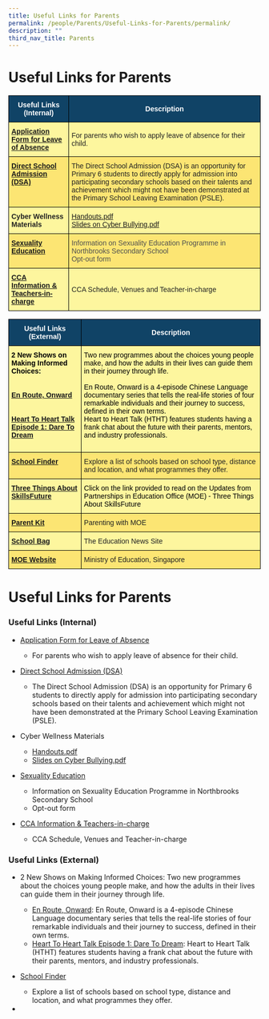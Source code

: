 ```yaml
---
title: Useful Links for Parents
permalink: /people/Parents/Useful-Links-for-Parents/permalink/
description: ""
third_nav_title: Parents
---
```

Useful Links for Parents
========================

<style type="text/css">
.tg  {border-collapse:collapse;border-spacing:0;}
.tg td{border-color:black;border-style:solid;border-width:1px;font-family:Arial, sans-serif;font-size:14px;
  overflow:hidden;padding:10px 5px;word-break:normal;}
.tg th{border-color:black;border-style:solid;border-width:1px;font-family:Arial, sans-serif;font-size:14px;
  font-weight:normal;overflow:hidden;padding:10px 5px;word-break:normal;}
.tg .tg-c0uh{background-color:#FCE573;color:#222;text-align:left;vertical-align:middle}
.tg .tg-ard6{background-color:#FDF69E;color:#20248D;text-align:left;vertical-align:top}
.tg .tg-4k6w{background-color:#FDF69E;color:#222;text-align:left;vertical-align:middle}
.tg .tg-1vm2{background-color:#FCE573;color:#20248D;font-weight:bold;text-align:left;vertical-align:top}
.tg .tg-2px7{background-color:#104366;color:#FFF;font-weight:bold;text-align:center;vertical-align:middle}
.tg .tg-9n0n{background-color:#FDF69E;color:#20248D;font-weight:bold;text-align:left;vertical-align:top}
.tg .tg-5ld3{background-color:#FDF69E;color:#222;font-weight:bold;text-align:left;vertical-align:top}
.tg .tg-hoi2{background-color:#FCE573;color:#505050;text-align:left;vertical-align:top}
</style>
<table class="tg">
<thead>
  <tr>
    <th class="tg-2px7"><span style="font-weight:bold;color:#FFF;background-color:#104366">Useful Links (Internal)</span></th>
    <th class="tg-2px7"><span style="font-weight:bold;color:#FFF;background-color:#104366">Description</span></th>
  </tr>
</thead>
<tbody>
  <tr>
    <td class="tg-9n0n"><a href="https://form.gov.sg/#!/60cc38174363940011bb95a3" target="_blank" rel="noopener noreferrer">Application Form for Leave of Absence</a></td>
    <td class="tg-4k6w"><span style="color:#222;background-color:#FDF69E"> For parents who wish to apply leave of absence for their child.</span></td>
  </tr>
  <tr>
    <td class="tg-1vm2"><a href="https://northbrookssec.moe.edu.sg/northbrooks-experience/dsa-at-northbrooks" target="_blank" rel="noopener noreferrer">Direct School Admission (DSA)</a></td>
    <td class="tg-c0uh"><span style="color:#222;background-color:#FCE573">The Direct School Admission (DSA) is an opportunity for Primary 6 students to directly apply for admission into participating secondary schools based on their talents and achievement which might not have been demonstrated at the Primary School Leaving Examination (PSLE).</span></td>
  </tr>
  <tr>
    <td class="tg-5ld3">Cyber Wellness Materials</td>
    <td class="tg-ard6"><a href="https://northbrookssec.moe.edu.sg/qql/slot/u162/Partners/Parents/Useful%20Links%20for%20Parents%20n%20Partners/Additional%20Slides%20to%20Print%20as%20Handouts.pdf" target="_blank" rel="noopener noreferrer">Handouts.pdf</a><br><a href="https://northbrookssec.moe.edu.sg/qql/slot/u162/Partners/Parents/Useful%20Links%20for%20Parents%20n%20Partners/Additional%20Slides%20to%20share%20on%20cyber%20bullying.pdf" target="_blank" rel="noopener noreferrer">Slides on Cyber Bullying.pdf</a></td>
  </tr>
  <tr>
    <td class="tg-1vm2"><a href="https://northbrookssec.moe.edu.sg/co-curriculum/cce/sexuality-education-programme" target="_blank" rel="noopener noreferrer">Sexuality Education</a></td>
    <td class="tg-hoi2">Information on Sexuality Education Programme in Northbrooks Secondary School<br>Opt-out form</td>
  </tr>
  <tr>
    <td class="tg-9n0n"><a href="https://northbrookssec.moe.edu.sg/co-curriculum/cca" target="_blank" rel="noopener noreferrer">CCA Information &amp; Teachers-in-charge</a></td>
    <td class="tg-4k6w"><span style="color:#222;background-color:#FDF69E">CCA Schedule, Venues and Teacher-in-charge</span></td>
  </tr>
</tbody>
</table>

<style type="text/css">
.tg  {border-collapse:collapse;border-spacing:0;}
.tg td{border-color:black;border-style:solid;border-width:1px;font-family:Arial, sans-serif;font-size:14px;
  overflow:hidden;padding:10px 5px;word-break:normal;}
.tg th{border-color:black;border-style:solid;border-width:1px;font-family:Arial, sans-serif;font-size:14px;
  font-weight:normal;overflow:hidden;padding:10px 5px;word-break:normal;}
.tg .tg-c0uh{background-color:#FCE573;color:#222;text-align:left;vertical-align:middle}
.tg .tg-4k6w{background-color:#FDF69E;color:#222;text-align:left;vertical-align:middle}
.tg .tg-1vm2{background-color:#FCE573;color:#20248D;font-weight:bold;text-align:left;vertical-align:top}
.tg .tg-k5ew{background-color:#FDF69E;color:#222;text-align:left;vertical-align:top}
.tg .tg-2px7{background-color:#104366;color:#FFF;font-weight:bold;text-align:center;vertical-align:middle}
.tg .tg-5ld3{background-color:#FDF69E;color:#222;font-weight:bold;text-align:left;vertical-align:top}
.tg .tg-9n0n{background-color:#FDF69E;color:#20248D;font-weight:bold;text-align:left;vertical-align:top}
</style>
<table class="tg">
<thead>
  <tr>
    <th class="tg-2px7"><span style="font-weight:bold;color:#FFF;background-color:#104366">Useful Links (External)</span></th>
    <th class="tg-2px7"><span style="font-weight:bold;color:#FFF;background-color:#104366">Description</span></th>
  </tr>
</thead>
<tbody>
  <tr>
    <td class="tg-5ld3"><span style="color:#000">2 New Shows on Making Informed Choices:</span><br><br><br><a href="https://www.youtube.com/watch?v=D_dUaw_Bk4E" target="_blank" rel="noopener noreferrer">En Route, Onward</a><br><br><br><a href="https://www.youtube.com/watch?v=oErCODtoqWI" target="_blank" rel="noopener noreferrer">Heart To Heart Talk Episode 1: Dare To Dream</a><br><br></td>
    <td class="tg-k5ew"><span style="color:#000">Two new programmes about the choices young people make, and how the adults in their lives can guide them in their journey through life.</span><br> <br><span style="color:#000">En Route, Onward is a 4-episode Chinese Language documentary series that tells the real-life stories of four remarkable individuals and their journey to success, defined in their own terms.</span><br><span style="color:#000">Heart to Heart Talk (HTHT) features students having a frank chat about the future with their parents, mentors, and industry professionals.</span></td>
  </tr>
  <tr>
    <td class="tg-1vm2"><a href="https://www.moe.gov.sg/schoolfinder/" target="_blank" rel="noopener noreferrer">School Finder</a></td>
    <td class="tg-c0uh"><span style="color:#222;background-color:#FCE573">Explore a list of schools based on school type, distance and location, and what programmes they offer.</span></td>
  </tr>
  <tr>
    <td class="tg-9n0n"><a href="https://northbrookssec.moe.edu.sg/people/parents/three-things-about-skillsfuture" target="_blank" rel="noopener noreferrer">Three Things About SkillsFuture</a></td>
    <td class="tg-k5ew"><span style="color:#000">Click on the link provided to read on the Updates from Partnerships in Education Office (MOE) - Three Things About SkillsFuture</span></td>
  </tr>
  <tr>
    <td class="tg-1vm2"><a href="https://www.moe.gov.sg/parentkit" target="_blank" rel="noopener noreferrer">Parent Kit</a></td>
    <td class="tg-c0uh"><span style="color:#222;background-color:#FCE573">Parenting with MOE</span></td>
  </tr>
  <tr>
    <td class="tg-9n0n"><a href="https://www.schoolbag.edu.sg/" target="_blank" rel="noopener noreferrer">School Bag</a></td>
    <td class="tg-4k6w"><span style="color:#222;background-color:#FDF69E">The Education News Site</span></td>
  </tr>
  <tr>
    <td class="tg-1vm2"><a href="https://www.moe.gov.sg/" target="_blank" rel="noopener noreferrer">MOE Website</a></td>
    <td class="tg-c0uh"><span style="color:#222;background-color:#FCE573">Ministry of Education, Singapore</span></td>
  </tr>
</tbody>
</table>

Useful Links for Parents
========================
### Useful Links (Internal) 
* [Application Form for Leave of Absence](https://form.gov.sg/#!/60cc38174363940011bb95a3)
    - For parents who wish to apply leave of absence for their child.
* [Direct School Admission (DSA)](/northbrooks-experience/DSA-at-Northbrooks/permalink/)
    - The Direct School Admission (DSA) is an opportunity for Primary 6 students to directly apply for admission into participating secondary schools based on their talents and achievement which might not have been demonstrated at the Primary School Leaving Examination (PSLE).

* Cyber Wellness Materials
  
   -  [Handouts.pdf](/files/Additional%20Slides%20to%20Print%20as%20Handouts.pdf)
   -  [Slides on Cyber Bullying.pdf](/files/Additional%20Slides%20to%20share%20on%20cyber%20bullying.pdf)

* [Sexuality Education](/co-curriculum/CCE/Sexuality-Education-Programme/permalink/)
   -    Information on Sexuality Education Programme in Northbrooks Secondary School
   -    Opt-out form

* [CCA Information & Teachers-in-charge](/co-curriculum/CCA/CCA/permalink/)
   - CCA Schedule, Venues and Teacher-in-charge

### Useful Links (External)
* 2 New Shows on Making Informed Choices: Two new programmes about the choices young people make, and how the adults in their lives can guide them in their journey through life.
   - [En Route, Onward](https://www.youtube.com/watch?v=D_dUaw_Bk4E): En Route, Onward is a 4-episode Chinese Language documentary series that tells the real-life stories of four remarkable individuals and their journey to success, defined in their own terms.
   - [Heart To Heart Talk Episode 1: Dare To Dream](https://www.youtube.com/watch?v=oErCODtoqWI): Heart to Heart Talk (HTHT) features students having a frank chat about the future with their parents, mentors, and industry professionals.

* [School Finder](https://www.moe.gov.sg/schoolfinder/)

   - Explore a list of schools based on school type, distance and location, and what programmes they offer.

* 
